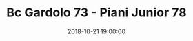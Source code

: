 ---
title: Bc Gardolo 73 - Piani Junior 78
date: 2018-10-21 19:00:00
squadra-a: Piani Junior
punteggio-a: 73
squadra-b: Bc Gardolo
punteggio-b: 78
partite/squadra: serie-d-18-19
luogo: Centro Sportivo Trento Nord
categoria: serie d
---
